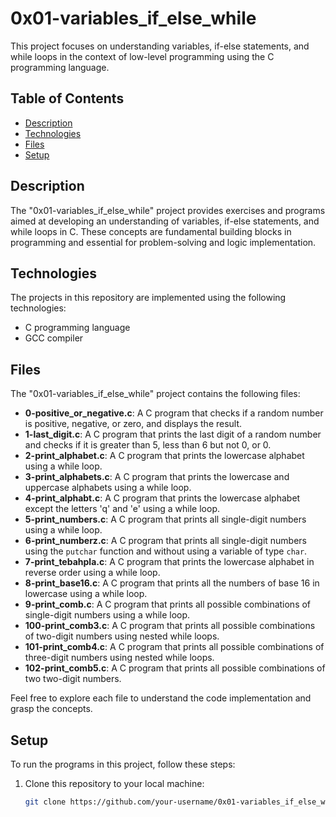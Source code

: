 # 0x01-variables_if_else_while

This project focuses on understanding variables, if-else statements, and while loops in the context of low-level programming using the C programming language.

## Table of Contents

- [Description](#description)
- [Technologies](#technologies)
- [Files](#files)
- [Setup](#setup)

## Description

The "0x01-variables_if_else_while" project provides exercises and programs aimed at developing an understanding of variables, if-else statements, and while loops in C. These concepts are fundamental building blocks in programming and essential for problem-solving and logic implementation.

## Technologies

The projects in this repository are implemented using the following technologies:

- C programming language
- GCC compiler

## Files

The "0x01-variables_if_else_while" project contains the following files:

- **0-positive_or_negative.c**: A C program that checks if a random number is positive, negative, or zero, and displays the result.
- **1-last_digit.c**: A C program that prints the last digit of a random number and checks if it is greater than 5, less than 6 but not 0, or 0.
- **2-print_alphabet.c**: A C program that prints the lowercase alphabet using a while loop.
- **3-print_alphabets.c**: A C program that prints the lowercase and uppercase alphabets using a while loop.
- **4-print_alphabt.c**: A C program that prints the lowercase alphabet except the letters 'q' and 'e' using a while loop.
- **5-print_numbers.c**: A C program that prints all single-digit numbers using a while loop.
- **6-print_numberz.c**: A C program that prints all single-digit numbers using the `putchar` function and without using a variable of type `char`.
- **7-print_tebahpla.c**: A C program that prints the lowercase alphabet in reverse order using a while loop.
- **8-print_base16.c**: A C program that prints all the numbers of base 16 in lowercase using a while loop.
- **9-print_comb.c**: A C program that prints all possible combinations of single-digit numbers using a while loop.
- **100-print_comb3.c**: A C program that prints all possible combinations of two-digit numbers using nested while loops.
- **101-print_comb4.c**: A C program that prints all possible combinations of three-digit numbers using nested while loops.
- **102-print_comb5.c**: A C program that prints all possible combinations of two two-digit numbers.

Feel free to explore each file to understand the code implementation and grasp the concepts.

## Setup

To run the programs in this project, follow these steps:

1. Clone this repository to your local machine:

   ```bash
   git clone https://github.com/your-username/0x01-variables_if_else_while.git

